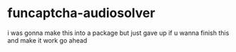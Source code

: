 # funcaptcha-audiosolver
i was gonna make this into a package but just gave up if u wanna finish this and make it work go ahead
